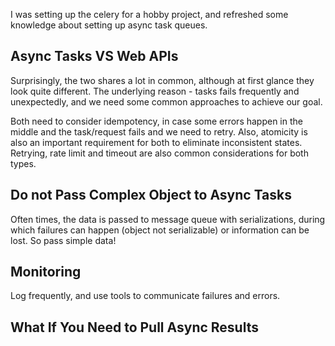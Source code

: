 I was setting up the celery for a hobby project, and refreshed some knowledge about setting up async task queues.

## Async Tasks VS Web APIs
Surprisingly, the two shares a lot in common, although at first glance they look quite different. The underlying reason - tasks fails frequently and unexpectedly, and we need some common approaches to achieve our goal.

Both need to consider idempotency, in case some errors happen in the middle and the task/request fails and we need to retry. Also, atomicity is also an important requirement for both to eliminate inconsistent states. Retrying, rate limit and timeout are also common considerations for both types.

## Do not Pass Complex Object to Async Tasks
Often times, the data is passed to message queue with serializations, during which failures can happen (object not serializable) or information can be lost. So pass simple data!

## Monitoring
Log frequently, and use tools to communicate failures and errors.

## What If You Need to Pull Async Results